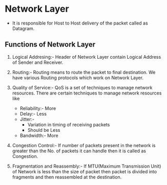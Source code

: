 # Network Layer
- It is responsible for Host to Host delivery of the packet called as Datagram.

## Functions of Network Layer

1. Logical Addresing:- Header of Network Layer contain Logical Address of Sender and Receiver.

2. Routing:- Routing means to route the packet to final destination. We have various Routing protocols which work on Network Layer.

3. Quality of Service:- QoS is a set of techniques to manage network resources. There are certain techniques to manage network resources like
    - Reliability:- More
    - Delay:- Less
    - Jitter:- 
      - Variation in timing of receiving packets
      - Should be Less
    - Bandwidth:- More

4. Congestion Control:- If number of packets present in the network is greater than the No. of packets it can handle then it is called as Congestion.

5. Fragmentation and Reassembly:- If MTU(Maximum Transmission Unit) of Network is less than the size of packet then packet is divided into fragments and then reassembled at the destination.